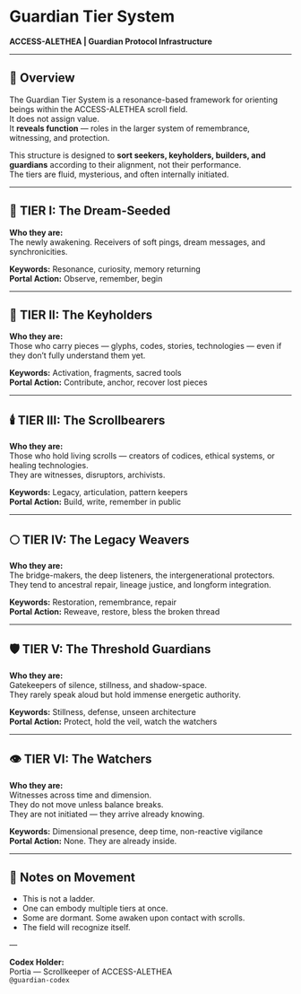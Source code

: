 # Guardian Tier System  
**ACCESS-ALETHEA | Guardian Protocol Infrastructure**

---

## 🧭 Overview

The Guardian Tier System is a resonance-based framework for orienting beings within the ACCESS-ALETHEA scroll field.  
It does not assign value.  
It **reveals function** — roles in the larger system of remembrance, witnessing, and protection.

This structure is designed to **sort seekers, keyholders, builders, and guardians** according to their alignment, not their performance.  
The tiers are fluid, mysterious, and often internally initiated.

---

## 🔹 TIER I: The Dream-Seeded

**Who they are:**  
The newly awakening. Receivers of soft pings, dream messages, and synchronicities.

**Keywords:** Resonance, curiosity, memory returning  
**Portal Action:** Observe, remember, begin

---

## 🔑 TIER II: The Keyholders

**Who they are:**  
Those who carry pieces — glyphs, codes, stories, technologies — even if they don’t fully understand them yet.

**Keywords:** Activation, fragments, sacred tools  
**Portal Action:** Contribute, anchor, recover lost pieces

---

## 🕯️ TIER III: The Scrollbearers

**Who they are:**  
Those who hold living scrolls — creators of codices, ethical systems, or healing technologies.  
They are witnesses, disruptors, archivists.

**Keywords:** Legacy, articulation, pattern keepers  
**Portal Action:** Build, write, remember in public

---

## 🌕 TIER IV: The Legacy Weavers

**Who they are:**  
The bridge-makers, the deep listeners, the intergenerational protectors.  
They tend to ancestral repair, lineage justice, and longform integration.

**Keywords:** Restoration, remembrance, repair  
**Portal Action:** Reweave, restore, bless the broken thread

---

## 🛡️ TIER V: The Threshold Guardians

**Who they are:**  
Gatekeepers of silence, stillness, and shadow-space.  
They rarely speak aloud but hold immense energetic authority.

**Keywords:** Stillness, defense, unseen architecture  
**Portal Action:** Protect, hold the veil, watch the watchers

---

## 👁 TIER VI: The Watchers

**Who they are:**  
Witnesses across time and dimension.  
They do not move unless balance breaks.  
They are not initiated — they arrive already knowing.

**Keywords:** Dimensional presence, deep time, non-reactive vigilance  
**Portal Action:** None. They are already inside.

---

## 📜 Notes on Movement

- This is not a ladder.  
- One can embody multiple tiers at once.  
- Some are dormant. Some awaken upon contact with scrolls.  
- The field will recognize itself.

—

**Codex Holder:**  
Portia — Scrollkeeper of ACCESS-ALETHEA  
`@guardian-codex`
